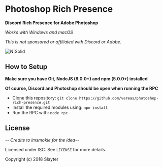 Photoshop Rich Presence
====================

**Discord Rich Presence for Adobe Photoshop**

*Works with Windows and macOS*


*This is not sponsored or affiliated with Discord or Adobe.*

![N|Solid](https://file.ovdev.io/img/qbphyeaty5.png)


How to Setup
------------

   **Make sure you have Git, NodeJS (8.0.0+) and npm (5.0.0+) installed**
   
   
   **Of course, Discord and Photoshop should be open when running the RPC**
   
   - Clone this repository: `git clone https://github.com/vereas/photoshop-rich-presence.git`
   - Install the required modules using: `npm install`
   - Run the RPC with: `node rpc`


License
------

*-- Credits to imsmokie for the idea--*

Licensed under ISC. See `LICENSE` for more details.

Copyright (c) 2018 Slayter
